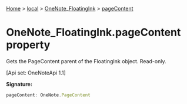 [Home](./index) &gt; [local](local.md) &gt; [OneNote\_FloatingInk](local.onenote_floatingink.md) &gt; [pageContent](local.onenote_floatingink.pagecontent.md)

# OneNote\_FloatingInk.pageContent property

Gets the PageContent parent of the FloatingInk object. Read-only. 

 \[Api set: OneNoteApi 1.1\]

**Signature:**
```javascript
pageContent: OneNote.PageContent
```
